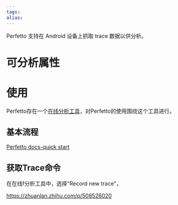 ```yaml
---
tags: 
alias:
---
```

Perfetto 支持在 Android 设备上抓取 trace 数据以供分析。
# 可分析属性

# 使用
Perfetto存在一个[在线分析工具](https://ui.perfetto.dev/)，对Perfetto的使用围绕这个工具进行。
## 基本流程
[Perfetto docs-quick start](https://perfetto.dev/docs/quickstart/android-tracing)

## 获取Trace命令
在在线f分析工具中，选择"Record new trace"，



https://zhuanlan.zhihu.com/p/508526020


